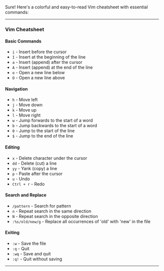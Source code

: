 Sure! Here's a colorful and easy-to-read Vim cheatsheet with essential commands:

---

### **Vim Cheatsheet**

#### **Basic Commands**
- `i` - Insert before the cursor
- `I` - Insert at the beginning of the line
- `a` - Insert (append) after the cursor
- `A` - Insert (append) at the end of the line
- `o` - Open a new line below
- `O` - Open a new line above

#### **Navigation**
- `h` - Move left
- `j` - Move down
- `k` - Move up
- `l` - Move right
- `w` - Jump forwards to the start of a word
- `b` - Jump backwards to the start of a word
- `0` - Jump to the start of the line
- `$` - Jump to the end of the line

#### **Editing**
- `x` - Delete character under the cursor
- `dd` - Delete (cut) a line
- `yy` - Yank (copy) a line
- `p` - Paste after the cursor
- `u` - Undo
- `Ctrl + r` - Redo

#### **Search and Replace**
- `/pattern` - Search for pattern
- `n` - Repeat search in the same direction
- `N` - Repeat search in the opposite direction
- `:%s/old/new/g` - Replace all occurrences of 'old' with 'new' in the file

#### **Exiting**
- `:w` - Save the file
- `:q` - Quit
- `:wq` - Save and quit
- `:q!` - Quit without saving

---


